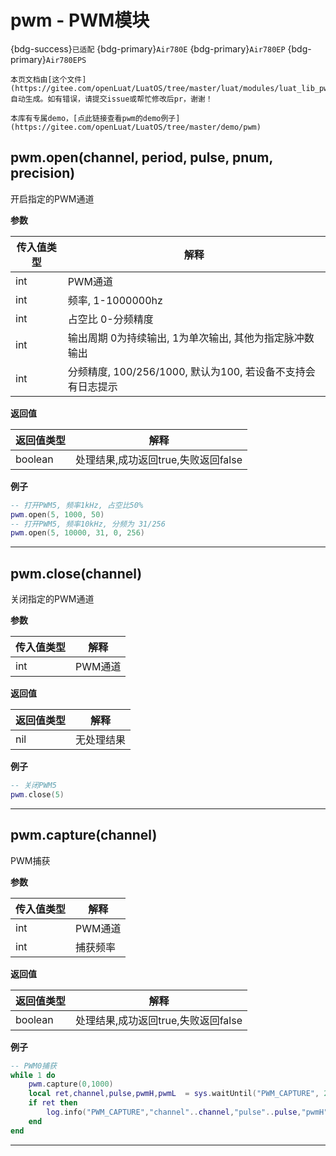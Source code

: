 # pwm - PWM模块

{bdg-success}`已适配` {bdg-primary}`Air780E` {bdg-primary}`Air780EP` {bdg-primary}`Air780EPS`

```{note}
本页文档由[这个文件](https://gitee.com/openLuat/LuatOS/tree/master/luat/modules/luat_lib_pwm.c)自动生成。如有错误，请提交issue或帮忙修改后pr，谢谢！
```

```{tip}
本库有专属demo，[点此链接查看pwm的demo例子](https://gitee.com/openLuat/LuatOS/tree/master/demo/pwm)
```

## pwm.open(channel, period, pulse, pnum, precision)



开启指定的PWM通道

**参数**

|传入值类型|解释|
|-|-|
|int|PWM通道|
|int|频率, 1-1000000hz|
|int|占空比 0-分频精度|
|int|输出周期 0为持续输出, 1为单次输出, 其他为指定脉冲数输出|
|int|分频精度, 100/256/1000, 默认为100, 若设备不支持会有日志提示|

**返回值**

|返回值类型|解释|
|-|-|
|boolean|处理结果,成功返回true,失败返回false|

**例子**

```lua
-- 打开PWM5, 频率1kHz, 占空比50%
pwm.open(5, 1000, 50)
-- 打开PWM5, 频率10kHz, 分频为 31/256
pwm.open(5, 10000, 31, 0, 256)

```

---

## pwm.close(channel)



关闭指定的PWM通道

**参数**

|传入值类型|解释|
|-|-|
|int|PWM通道|

**返回值**

|返回值类型|解释|
|-|-|
|nil|无处理结果|

**例子**

```lua
-- 关闭PWM5
pwm.close(5)

```

---

## pwm.capture(channel)



PWM捕获

**参数**

|传入值类型|解释|
|-|-|
|int|PWM通道|
|int|捕获频率|

**返回值**

|返回值类型|解释|
|-|-|
|boolean|处理结果,成功返回true,失败返回false|

**例子**

```lua
-- PWM0捕获
while 1 do
    pwm.capture(0,1000)
    local ret,channel,pulse,pwmH,pwmL  = sys.waitUntil("PWM_CAPTURE", 2000)
    if ret then
        log.info("PWM_CAPTURE","channel"..channel,"pulse"..pulse,"pwmH"..pwmH,"pwmL"..pwmL)
    end
end

```

---

